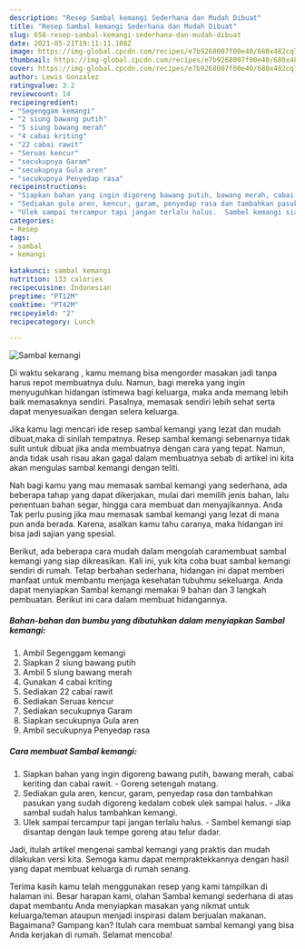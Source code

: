 ```yaml
---
description: "Resep Sambal kemangi Sederhana dan Mudah Dibuat"
title: "Resep Sambal kemangi Sederhana dan Mudah Dibuat"
slug: 658-resep-sambal-kemangi-sederhana-dan-mudah-dibuat
date: 2021-05-21T19:11:11.108Z
image: https://img-global.cpcdn.com/recipes/e7b9268007f00e40/680x482cq70/sambal-kemangi-foto-resep-utama.jpg
thumbnail: https://img-global.cpcdn.com/recipes/e7b9268007f00e40/680x482cq70/sambal-kemangi-foto-resep-utama.jpg
cover: https://img-global.cpcdn.com/recipes/e7b9268007f00e40/680x482cq70/sambal-kemangi-foto-resep-utama.jpg
author: Lewis Gonzalez
ratingvalue: 3.2
reviewcount: 14
recipeingredient:
- "Segenggam kemangi"
- "2 siung bawang putih"
- "5 siung bawang merah"
- "4 cabai kriting"
- "22 cabai rawit"
- "Seruas kencur"
- "secukupnya Garam"
- "secukupnya Gula aren"
- "secukupnya Penyedap rasa"
recipeinstructions:
- "Siapkan bahan yang ingin digoreng bawang putih, bawang merah, cabai keriting dan cabai rawit.  Goreng setengah matang."
- "Sediakan gula aren, kencur, garam, penyedap rasa dan tambahkan pasukan yang sudah digoreng kedalam cobek ulek sampai halus.  Jika sambal sudah halus tambahkan kemangi."
- "Ulek sampai tercampur tapi jangan terlalu halus.  Sambel kemangi siap disantap dengan lauk tempe goreng atau telur dadar."
categories:
- Resep
tags:
- sambal
- kemangi

katakunci: sambal kemangi 
nutrition: 133 calories
recipecuisine: Indonesian
preptime: "PT12M"
cooktime: "PT42M"
recipeyield: "2"
recipecategory: Lunch

---
```



![Sambal kemangi](https://img-global.cpcdn.com/recipes/e7b9268007f00e40/680x482cq70/sambal-kemangi-foto-resep-utama.jpg)

Di waktu  sekarang , kamu memang bisa mengorder masakan jadi tanpa harus repot membuatnya dulu. Namun, bagi mereka yang ingin menyuguhkan hidangan istimewa bagi keluarga, maka anda memang lebih baik memasaknya sendiri. Pasalnya, memasak sendiri lebih sehat serta dapat menyesuaikan dengan selera keluarga.

Jika kamu lagi mencari ide resep sambal kemangi yang lezat dan mudah dibuat,maka di sinilah tempatnya. Resep sambal kemangi  sebenarnya tidak sulit untuk dibuat jika anda membuatnya dengan cara yang tepat. Namun, anda tidak usah risau akan gagal dalam membuatnya 
sebab di artikel ini kita akan mengulas sambal kemangi dengan teliti.  



Nah bagi kamu yang mau memasak sambal kemangi yang sederhana, ada beberapa tahap yang dapat dikerjakan, mulai dari memilih jenis bahan, lalu penentuan bahan segar, hingga cara membuat dan menyajikannya. Anda Tak perlu pusing jika mau memasak sambal kemangi yang lezat di mana pun anda berada. Karena, asalkan kamu  tahu caranya, maka hidangan ini bisa jadi sajian yang spesial.

Berikut, ada beberapa cara mudah dalam mengolah caramembuat sambal kemangi yang siap dikreasikan. Kali ini, yuk kita coba buat sambal kemangi sendiri di rumah. Tetap berbahan sederhana, hidangan ini dapat memberi manfaat untuk membantu menjaga kesehatan tubuhmu sekeluarga. Anda dapat menyiapkan Sambal kemangi memakai 9 bahan dan 3 langkah pembuatan. Berikut ini cara dalam membuat hidangannya.

<!--inarticleads1-->

##### Bahan-bahan dan bumbu yang dibutuhkan dalam menyiapkan Sambal kemangi:

1. Ambil Segenggam kemangi
1. Siapkan 2 siung bawang putih
1. Ambil 5 siung bawang merah
1. Gunakan 4 cabai kriting
1. Sediakan 22 cabai rawit
1. Sediakan Seruas kencur
1. Sediakan secukupnya Garam
1. Siapkan secukupnya Gula aren
1. Ambil secukupnya Penyedap rasa




<!--inarticleads2-->

##### Cara membuat Sambal kemangi:

1. Siapkan bahan yang ingin digoreng bawang putih, bawang merah, cabai keriting dan cabai rawit.  - Goreng setengah matang.
1. Sediakan gula aren, kencur, garam, penyedap rasa dan tambahkan pasukan yang sudah digoreng kedalam cobek ulek sampai halus.  - Jika sambal sudah halus tambahkan kemangi.
1. Ulek sampai tercampur tapi jangan terlalu halus.  - Sambel kemangi siap disantap dengan lauk tempe goreng atau telur dadar.




Jadi, itulah artikel mengenai  sambal kemangi  yang praktis dan mudah dilakukan versi kita. Semoga kamu dapat mempraktekkannya dengan hasil yang dapat membuat keluarga di rumah senang. 

Terima kasih kamu telah menggunakan resep yang kami tampilkan di halaman ini. Besar harapan kami, olahan  Sambal kemangi sederhana di atas dapat membantu Anda menyiapkan masakan yang nikmat untuk keluarga/teman ataupun menjadi inspirasi dalam berjualan makanan. Bagaimana? Gampang kan? Itulah cara membuat sambal kemangi yang bisa Anda kerjakan di rumah. Selamat mencoba!

